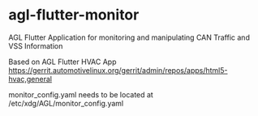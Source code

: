 # agl-flutter-monitor
AGL Flutter Application for monitoring and manipulating CAN Traffic and VSS Information

Based on AGL Flutter HVAC App
https://gerrit.automotivelinux.org/gerrit/admin/repos/apps/html5-hvac,general


monitor_config.yaml needs to be located at 
/etc/xdg/AGL/monitor_config.yaml